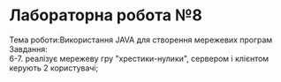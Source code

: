 # Лабораторна робота №8  
Тема роботи:Використання JAVA для створення мережевих програм  
Завдання:  
6-7. реалізує мережеву гру "хрестики-нулики", сервером і клієнтом керують 2 користувачі;
